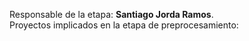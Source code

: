 Responsable de la etapa: **Santiago Jorda Ramos**.  
Proyectos implicados en la etapa de preprocesamiento:  
